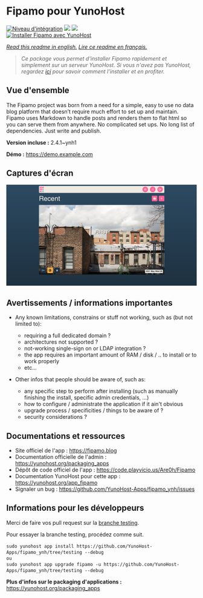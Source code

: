 # Fipamo pour YunoHost

[![Niveau d'intégration](https://dash.yunohost.org/integration/fipamo.svg)](https://dash.yunohost.org/appci/app/fipamo) ![](https://ci-apps.yunohost.org/ci/badges/fipamo.status.svg) ![](https://ci-apps.yunohost.org/ci/badges/fipamo.maintain.svg)  
[![Installer Fipamo avec YunoHost](https://install-app.yunohost.org/install-with-yunohost.svg)](https://install-app.yunohost.org/?app=fipamo)

*[Read this readme in english.](./README.md)*
*[Lire ce readme en français.](./README_fr.md)*

> *Ce package vous permet d'installer Fipamo rapidement et simplement sur un serveur YunoHost.
Si vous n'avez pas YunoHost, regardez [ici](https://yunohost.org/#/install) pour savoir comment l'installer et en profiter.*

## Vue d'ensemble

The Fipamo project was born from a need for a simple, easy to use no data blog platform that doesn’t require much effort to set up and maintain. Fipamo uses Markdown to handle posts and renders them to flat html so you can serve them from anywhere. No complicated set ups. No long list of dependencies. Just write and publish.


**Version incluse :** 2.4.1~ynh1

**Démo :** https://demo.example.com

## Captures d'écran

![](./doc/screenshots/dash-index.png)

## Avertissements / informations importantes

* Any known limitations, constrains or stuff not working, such as (but not limited to):
    * requiring a full dedicated domain ?
    * architectures not supported ?
    * not-working single-sign on or LDAP integration ?
    * the app requires an important amount of RAM / disk / .. to install or to work properly
    * etc...

* Other infos that people should be aware of, such as:
    * any specific step to perform after installing (such as manually finishing the install, specific admin credentials, ...)
    * how to configure / administrate the application if it ain't obvious
    * upgrade process / specificities / things to be aware of ?
    * security considerations ?

## Documentations et ressources

* Site officiel de l'app : https://fipamo.blog
* Documentation officielle de l'admin : https://yunohost.org/packaging_apps
* Dépôt de code officiel de l'app : https://code.playvicio.us/Are0h/Fipamo
* Documentation YunoHost pour cette app : https://yunohost.org/app_fipamo
* Signaler un bug : https://github.com/YunoHost-Apps/fipamo_ynh/issues

## Informations pour les développeurs

Merci de faire vos pull request sur la [branche testing](https://github.com/YunoHost-Apps/fipamo_ynh/tree/testing).

Pour essayer la branche testing, procédez comme suit.
```
sudo yunohost app install https://github.com/YunoHost-Apps/fipamo_ynh/tree/testing --debug
ou
sudo yunohost app upgrade fipamo -u https://github.com/YunoHost-Apps/fipamo_ynh/tree/testing --debug
```

**Plus d'infos sur le packaging d'applications :** https://yunohost.org/packaging_apps